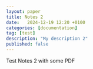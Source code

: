 ```yaml
---
layout: paper
title: Notes 2
date:   2024-12-19 12:20 +0100
categories: [documentation]
tag: [test]
description: "My description 2"
published: false
---
```


Test Notes 2 with some PDF
